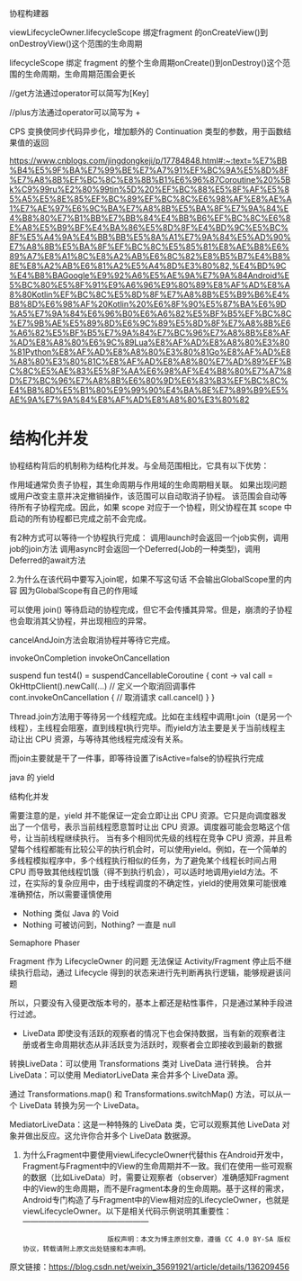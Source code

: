 





协程构建器


viewLifecycleOwner.lifecycleScope 绑定fragment 的onCreateView()到 onDestroyView()这个范围的生命周期


lifecycleScope 绑定 fragment 的整个生命周期onCreate()到onDestroy()这个范围的生命周期，生命周期范围会更长



//get方法通过operator可以简写为[Key]

 //plus方法通过operator可以简写为 + 



 CPS 变换使同步代码异步化，增加额外的 Continuation 类型的参数，用于函数结果值的返回



 https://www.cnblogs.com/jingdongkeji/p/17784848.html#:~:text=%E7%BB%B4%E5%9F%BA%E7%99%BE%E7%A7%91%EF%BC%9A%E5%8D%8F%E7%A8%8B%EF%BC%8C%E8%8B%B1%E6%96%87Coroutine%20%5Bk%C9%99ru%E2%80%99tin%5D%20%EF%BC%88%E5%8F%AF%E5%85%A5%E5%8E%85%EF%BC%89%EF%BC%8C%E6%98%AF%E8%AE%A1%E7%AE%97%E6%9C%BA%E7%A8%8B%E5%BA%8F%E7%9A%84%E4%B8%80%E7%B1%BB%E7%BB%84%E4%BB%B6%EF%BC%8C%E6%8E%A8%E5%B9%BF%E4%BA%86%E5%8D%8F%E4%BD%9C%E5%BC%8F%E5%A4%9A%E4%BB%BB%E5%8A%A1%E7%9A%84%E5%AD%90%E7%A8%8B%E5%BA%8F%EF%BC%8C%E5%85%81%E8%AE%B8%E6%89%A7%E8%A1%8C%E8%A2%AB%E6%8C%82%E8%B5%B7%E4%B8%8E%E8%A2%AB%E6%81%A2%E5%A4%8D%E3%80%82,%E4%BD%9C%E4%B8%BAGoogle%E9%92%A6%E5%AE%9A%E7%9A%84Android%E5%BC%80%E5%8F%91%E9%A6%96%E9%80%89%E8%AF%AD%E8%A8%80Kotlin%EF%BC%8C%E5%8D%8F%E7%A8%8B%E5%B9%B6%E4%B8%8D%E6%98%AF%20Kotlin%20%E6%8F%90%E5%87%BA%E6%9D%A5%E7%9A%84%E6%96%B0%E6%A6%82%E5%BF%B5%EF%BC%8C%E7%9B%AE%E5%89%8D%E6%9C%89%E5%8D%8F%E7%A8%8B%E6%A6%82%E5%BF%B5%E7%9A%84%E7%BC%96%E7%A8%8B%E8%AF%AD%E8%A8%80%E6%9C%89Lua%E8%AF%AD%E8%A8%80%E3%80%81Python%E8%AF%AD%E8%A8%80%E3%80%81Go%E8%AF%AD%E8%A8%80%E3%80%81C%E8%AF%AD%E8%A8%80%E7%AD%89%EF%BC%8C%E5%AE%83%E5%8F%AA%E6%98%AF%E4%B8%80%E7%A7%8D%E7%BC%96%E7%A8%8B%E6%80%9D%E6%83%B3%EF%BC%8C%E4%B8%8D%E5%B1%80%E9%99%90%E4%BA%8E%E7%89%B9%E5%AE%9A%E7%9A%84%E8%AF%AD%E8%A8%80%E3%80%82


# 结构化并发
 协程结构背后的机制称为结构化并发。与全局范围相比，它具有以下优势：

作用域通常负责子协程，其生命周期与作用域的生命周期相关联。
如果出现问题或用户改变主意并决定撤销操作，该范围可以自动取消子协程。
该范围会自动等待所有子协程完成。因此，如果 scope 对应于一个协程，则父协程在其 scope 中启动的所有协程都已完成之前不会完成。





有2种方式可以等待一个协程执行完成：
调用launch时会返回一个job实例，调用job的join方法
调用async时会返回一个Deferred(Job的一种类型)，调用Deferred的await方法

2.为什么在该代码中要写入join呢，如果不写这句话 不会输出GlobalScope里的内容 因为GlobalScope有自己的作用域


可以使用 join() 等待启动的协程完成，但它不会传播其异常。但是，崩溃的子协程也会取消其父协程，并出现相应的异常。


cancelAndJoin方法会取消协程并等待它完成。

invokeOnCompletion 
invokeOnCancellation

suspend fun test4() = suspendCancellableCoroutine<String> { cont ->
    val call = OkHttpClient().newCall(...)
    // 定义一个取消回调事件
    cont.invokeOnCancellation {
        // 取消请求
        call.cancel()
    }
}

Thread.join方法用于等待另一个线程完成。比如在主线程中调用t.join（t是另一个线程），主线程会阻塞，直到线程t执行完毕。而yield方法主要是关于当前线程主动让出 CPU 资源，与等待其他线程完成没有关系。

而join主要就是干了一件事，即等待设置了isActive=false的协程执行完成

java 的 yield


结构化并发

需要注意的是，yield 并不能保证一定会立即让出 CPU 资源。它只是向调度器发出了一个信号，表示当前线程愿意暂时让出 CPU 资源。调度器可能会忽略这个信号，让当前线程继续执行。
当有多个相同优先级的线程在竞争 CPU 资源，并且希望每个线程都能有比较公平的执行机会时，可以使用yield。例如，在一个简单的多线程模拟程序中，多个线程执行相似的任务，为了避免某个线程长时间占用 CPU 而导致其他线程饥饿（得不到执行机会），可以适时地调用yield方法。不过，在实际的复杂应用中，由于线程调度的不确定性，yield的使用效果可能很难准确预估，所以需要谨慎使用


- Nothing 类似 Java 的 Void 
- Nothing 可被访问到，Nothing? 一直是 null




Semaphore 
Phaser 



Fragment 作为 LifecycleOwner 的问题
无法保证 Activity/Fragment 停止后不继续执行启动，通过 Lifecycle 得到的状态来进行先判断再执行逻辑，能够规避该问题



所以，只要没有入侵更改版本号的，基本上都还是粘性事件，只是通过某种手段进行过滤。
- LiveData 即使没有活跃的观察者的情况下也会保持数据，当有新的观察者注册或者生命周期状态从非活跃变为活跃时，观察者会立即接收到最新的数据





转换LiveData：可以使用 Transformations 类对 LiveData 进行转换。
合并LiveData：可以使用 MediatorLiveData 来合并多个 LiveData 源。

通过 Transformations.map() 和 Transformations.switchMap() 方法，可以从一个 LiveData 转换为另一个 LiveData。

MediatorLiveData：这是一种特殊的 LiveData 类，它可以观察其他 LiveData 对象并做出反应。这允许你合并多个 LiveData 数据源。



1. 为什么Fragment中要使用viewLifecycleOwner代替this
在Android开发中，Fragment与Fragment中的View的生命周期并不一致。我们在使用一些可观察的数据（比如LiveData）时，需要让观察者（observer）准确感知Fragment中的View的生命周期，而不是Fragment本身的生命周期。基于这样的需求，Android专门构造了与Fragment中的View相对应的LifecycleOwner，也就是viewLifecycleOwner。以下是相关代码示例说明其重要性：
————————————————

                            版权声明：本文为博主原创文章，遵循 CC 4.0 BY-SA 版权协议，转载请附上原文出处链接和本声明。
                        
原文链接：https://blog.csdn.net/weixin_35691921/article/details/136209456




